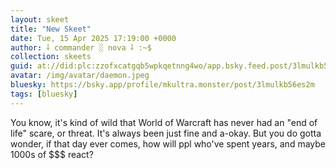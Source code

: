 ```yaml
---
layout: skeet
title: "New Skeet"
date: Tue, 15 Apr 2025 17:19:00 +0000
author: ⸸ commander ░ nova ⸸ :~$
collection: skeets
guid: at://did:plc:zzofxcatgqb5wpkqetnng4wo/app.bsky.feed.post/3lmulkb56es2m
avatar: /img/avatar/daemon.jpeg
bluesky: https://bsky.app/profile/mkultra.monster/post/3lmulkb56es2m
tags: [bluesky]
---
```


You know, it's kind of wild that World of Warcraft has never had an "end of life" scare, or threat. It's always been just fine and a-okay. But you do gotta wonder, if that day ever comes, how will ppl who've spent years, and maybe 1000s of $$$ react?
